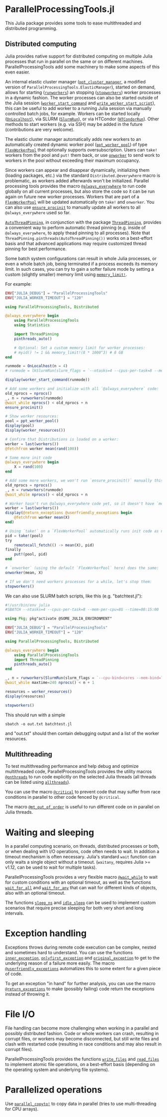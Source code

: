 # ParallelProcessingTools.jl

This Julia package provides some tools to ease multithreaded and distributed programming.


## Distributed computing

Julia provides native support for distributed computing on multiple Julia processes that run in parallel on the same or on different machines. ParallelProcessingTools add some machinery to make some aspects of this even easier.

An internal elastic cluster manager ([`ppt_cluster_manager`](@ref), a modified version of `ParallelProcessingTools.ElasticManager`), started on demand, allows for starting ([`runworkers`](@ref)) an stopping ([`stopworkers`](@ref)) worker processes in a dynamic fashion. The worker processes can also be started outside of the Julia session ([`worker_start_command`](@ref) and [`write_worker_start_script`](@ref)), this can be useful to add worker to a running Julia session via manually controlled batch jobs, for example. Workers can be started locally ([`OnLocalhost`](@ref)), via SLURM ([`SlurmRun`](@ref)), or via HTCondor ([`HTCondorRun`](@ref)). Other methods to start workers (e.g. via SSH) may be added in the future (contributions are very welcome).

The elastic cluster manager automatically adds new workers to an automatically created dynamic worker pool ([`ppt_worker_pool`](@ref)) of type [`FlexWorkerPool`](@ref) that optionally supports oversubscription. Users can `take!` workers from the pool and `put!` them back, or use [`onworker`](@ref) to send work to workers in the pool without exceeding their maximum occupancy.

Since workers can appear and disappear dynamically, initializing them (loading packages, etc.) via the standard `Distributed.@everywhere` macro is problematic, as workers added afterwards won't be initialized. Parallel processing tools provides the macro [`@always_everywhere`](@ref) to run code globally on all current processes, but also store the code so it can be run again on future new worker processes. Workers that are part of a [`FlexWorkerPool`](@ref) will be updated automatically on `take!` and `onworker`. You can also use [`ensure_procinit`](@ref) to manually update all workers
to all `@always_everywhere` used so far.

[`AutoThreadPinning`](@ref), in conjunction with the package [`ThreadPinning`](https://github.com/carstenbauer/ThreadPinning.jl/), provides a convenient way to perform automatic thread pinning (e.g. inside of `@always_everywhere`, to apply thead pinning to all processes). Note that `ThreadPinning.pinthreads(AutoThreadPinning())` works on a best-effort basis and that advanced applications may require customized thread pinning for best performance.

Some batch system configurations can result in whole Julia processes, or even a whole batch job, being terminated if a process exceeds its memory limit. In such cases, you can try to gain a softer failure mode by setting a custom (slightly smaller) memory limit using [`memory_limit!`](@ref).

For example:

```julia
ENV["JULIA_DEBUG"] = "ParallelProcessingTools"
ENV["JULIA_WORKER_TIMEOUT"] = "120"

using ParallelProcessingTools, Distributed

@always_everywhere begin
    using ParallelProcessingTools
    using Statistics

    import ThreadPinning
    pinthreads_auto()

    # Optional: Set a custom memory limit for worker processes:
    # myid() != 1 && memory_limit!(8 * 1000^3) # 8 GB
end

runmode = OnLocalhost(n = 4)
# runmode = lkSlurmRun(slurm_flags = `--ntasks=4 --cpus-per-task=8 --mem-per-cpu=8G`)

display(worker_start_command(runmode))

# Add some workers and initialize with all `@always_everywhere` code:
old_nprocs = nprocs()
_, n = runworkers(runmode)
@wait_while nprocs() < old_nprocs + n
ensure_procinit()

# Show worker resources:
pool = ppt_worker_pool()
display(pool)
display(worker_resources())

# Confirm that Distributions is loaded on a worker:
worker = last(workers())
@fetchfrom worker mean(rand(100))

# Some more init code
@always_everywhere begin
    X = rand(100)
end

# Add some more workers, we won't run `ensure_procinit()` manually this time:
old_nprocs = nprocs()
_, n = runworkers(runmode)
@wait_while nprocs() < old_nprocs + n

# Worker hasn't run @always_everywhere code yet, so it doesn't have `mean`:
worker = last(workers())
display(@return_exceptions @userfriendly_exceptions begin
    @fetchfrom worker mean(X)
end)

# Using `take!` on a `FlexWorkerPool` automatically runs init code as necessary:
pid = take!(pool)
try
    remotecall_fetch(() -> mean(X), pid)
finally
    put!(pool, pid)
end

# `onworker` (using the default `FlexWorkerPool` here) does the same:
onworker(mean, X)

# If we don't need workers processes for a while, let's stop them:
stopworkers()
```

We can also use SLURM batch scripts, like this (e.g. "batchtest.jl"):

```julia
#!/usr/bin/env julia
#SBATCH --ntasks=4 --cpus-per-task=8 --mem-per-cpu=8G --time=00:15:00

using Pkg; pkg"activate @SOME_JULIA_ENVIRONMENT"

ENV["JULIA_DEBUG"] = "ParallelProcessingTools"
ENV["JULIA_WORKER_TIMEOUT"] = "120"

using ParallelProcessingTools, Distributed

@always_everywhere begin
    using ParallelProcessingTools
    import ThreadPinning
    pinthreads_auto()
end

_, n = runworkers(SlurmRun(slurm_flags = `--cpu-bind=cores --mem-bind=local`))
@wait_while maxtime=240 nprocs() < n + 1

resources = worker_resources()
display(resources)

stopworkers()
```

This should run with a simple

```shell
sbatch -o out.txt batchtest.jl
```

and "out.txt" should then contain debugging output and a list of the worker
resources.


## Multithreading

To test multithreading performance and help debug and optimize multithreaded
code, ParallelProcessingTools provides the utility macros [`@onthreads`](@ref)
to run code explicitly on the selected Julia threads (all threads can be
listed using [`allthreads`](@ref)).

You can use the macro [`@critical`](@ref) to prevent code that may suffer from race conditions in parallel to other code fenced by `@critical`.

The macro [`@mt_out_of_order`](@ref) is useful to run different code on in parallel on Julia threads.


# Waiting and sleeping

In a parallel computing scenario, on threads, distributed processes or both, or when dealing with I/O operations, code often needs to wait. In addition a timeout mechanism is often necessary. Julia's standard `wait` function can only waits a single object without a timeout. (`waitany`, requires Julia >= v1.12, can be used to wait for multiple tasks).

ParallelProcessingTools provides a very flexible macro [`@wait_while`](@ref) to wait for custom conditions with an optional timeout, as well as the functions [`wait_for_all`](@ref) and [`wait_for_any`](@ref) that can wait for different kinds of objects, also with an optional timeout.

The functions [`sleep_ns`](@ref) and [`idle_sleep`](@ref) can be used to implement custom scenarios that require precise sleeping for both very short and long intervals.


# Exception handling

Exceptions throws during remote code execution can be complex, nested and sometimes hard to understand. You can use the functions [`inner_exception`](@ref), [`onlyfirst_exception`](@ref) and [`original_exception`](@ref) to get to the underlying reason of a failure more easily. The macro [`@userfriendly_exceptions`](@ref) automatizes this to some extent for a given piece of code.

To get an exception "in hand" for further analysis, you can use the macro [`@return_exceptions`](@ref) to make (possibly failing) code return the exceptions instead of throwing it.


# File I/O

File handling can become more challenging when working in a parallel and possibly distributed fashion. Code or whole workers can crash, resulting in corrupt files, or workers may become disconnected, but still write files and clash with restarted code (resulting in race conditions and may also result in corrupt files).

ParallelProcessingTools provides the functions [`write_files`](@ref) and [`read_files`](@ref) to implement atomic file operations, on a best-effort basis (depending on the operating system and underlying file systems).


# Parallelized operations

Use [`parallel_copyto!`](@ref) to copy data in parallel (tries to use multi-threading for CPU arrays).
